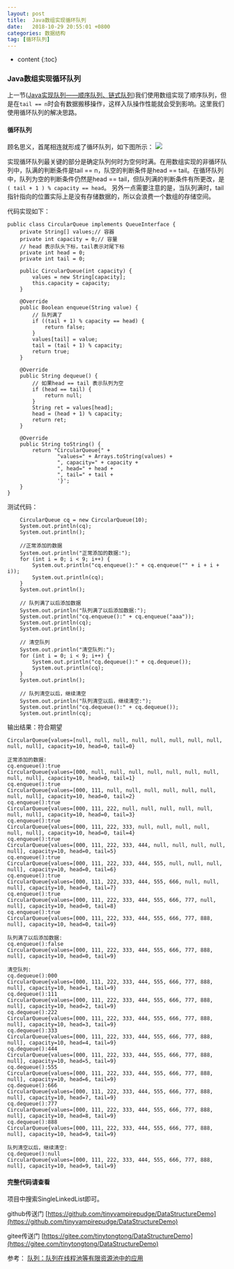 ```yaml
---
layout: post
title:  Java数组实现循环队列
date:   2018-10-29 20:55:01 +0800
categories: 数据结构
tag: [循环队列]
---
```


* content
{:toc}



### Java数组实现循环队列

上一节([Java实现队列——顺序队列、链式队列](https://blog.csdn.net/qq_26287435/article/details/83509346))我们使用数组实现了顺序队列，但是在`tail == n`时会有数据搬移操作，这样入队操作性能就会受到影响。这里我们使用循环队列的解决思路。

#### 循环队列
顾名思义，首尾相连就形成了循环队列，如下图所示：
![](https://static001.geekbang.org/resource/image/58/90/58ba37bb4102b87d66dffe7148b0f990.jpg)

实现循环队列最关键的部分是确定队列何时为空何时满。在用数组实现的非循环队列中，队满的判断条件是tail == n，队空的判断条件是head == tail。在循环队列中，队列为空的判断条件仍然是head == tail，但队列满的判断条件有所更改，是`( tail + 1 ) % capacity == head`。
另外一点需要注意的是，当队列满时，tail指针指向的位置实际上是没有存储数据的，所以会浪费一个数组的存储空间。

代码实现如下：

```
public class CircularQueue implements QueueInterface {
    private String[] values;// 容器
    private int capacity = 0;// 容量
    // head 表示队头下标，tail表示对尾下标
    private int head = 0;
    private int tail = 0;

    public CircularQueue(int capacity) {
        values = new String[capacity];
        this.capacity = capacity;
    }

    @Override
    public Boolean enqueue(String value) {
        // 队列满了
        if ((tail + 1) % capacity == head) {
            return false;
        }
        values[tail] = value;
        tail = (tail + 1) % capacity;
        return true;
    }

    @Override
    public String dequeue() {
        // 如果head == tail 表示队列为空
        if (head == tail) {
            return null;
        }
        String ret = values[head];
        head = (head + 1) % capacity;
        return ret;
    }

    @Override
    public String toString() {
        return "CircularQueue{" +
                "values=" + Arrays.toString(values) +
                ", capacity=" + capacity +
                ", head=" + head +
                ", tail=" + tail +
                '}';
    }
}
```

测试代码：

```
    CircularQueue cq = new CircularQueue(10);
    System.out.println(cq);
    System.out.println();

    //正常添加的数据
    System.out.println("正常添加的数据:");
    for (int i = 0; i < 9; i++) {
        System.out.println("cq.enqueue():" + cq.enqueue("" + i + i + i));
        System.out.println(cq);
    }
    System.out.println();

    // 队列满了以后添加数据
    System.out.println("队列满了以后添加数据:");
    System.out.println("cq.enqueue():" + cq.enqueue("aaa"));
    System.out.println(cq);
    System.out.println();

    // 清空队列
    System.out.println("清空队列:");
    for (int i = 0; i < 9; i++) {
        System.out.println("cq.dequeue():" + cq.dequeue());
        System.out.println(cq);
    }
    System.out.println();

    // 队列清空以后，继续清空
    System.out.println("队列清空以后，继续清空:");
    System.out.println("cq.dequeue():" + cq.dequeue());
    System.out.println(cq);
```

输出结果：符合期望

```
CircularQueue{values=[null, null, null, null, null, null, null, null, null, null], capacity=10, head=0, tail=0}

正常添加的数据:
cq.enqueue():true
CircularQueue{values=[000, null, null, null, null, null, null, null, null, null], capacity=10, head=0, tail=1}
cq.enqueue():true
CircularQueue{values=[000, 111, null, null, null, null, null, null, null, null], capacity=10, head=0, tail=2}
cq.enqueue():true
CircularQueue{values=[000, 111, 222, null, null, null, null, null, null, null], capacity=10, head=0, tail=3}
cq.enqueue():true
CircularQueue{values=[000, 111, 222, 333, null, null, null, null, null, null], capacity=10, head=0, tail=4}
cq.enqueue():true
CircularQueue{values=[000, 111, 222, 333, 444, null, null, null, null, null], capacity=10, head=0, tail=5}
cq.enqueue():true
CircularQueue{values=[000, 111, 222, 333, 444, 555, null, null, null, null], capacity=10, head=0, tail=6}
cq.enqueue():true
CircularQueue{values=[000, 111, 222, 333, 444, 555, 666, null, null, null], capacity=10, head=0, tail=7}
cq.enqueue():true
CircularQueue{values=[000, 111, 222, 333, 444, 555, 666, 777, null, null], capacity=10, head=0, tail=8}
cq.enqueue():true
CircularQueue{values=[000, 111, 222, 333, 444, 555, 666, 777, 888, null], capacity=10, head=0, tail=9}

队列满了以后添加数据:
cq.enqueue():false
CircularQueue{values=[000, 111, 222, 333, 444, 555, 666, 777, 888, null], capacity=10, head=0, tail=9}

清空队列:
cq.dequeue():000
CircularQueue{values=[000, 111, 222, 333, 444, 555, 666, 777, 888, null], capacity=10, head=1, tail=9}
cq.dequeue():111
CircularQueue{values=[000, 111, 222, 333, 444, 555, 666, 777, 888, null], capacity=10, head=2, tail=9}
cq.dequeue():222
CircularQueue{values=[000, 111, 222, 333, 444, 555, 666, 777, 888, null], capacity=10, head=3, tail=9}
cq.dequeue():333
CircularQueue{values=[000, 111, 222, 333, 444, 555, 666, 777, 888, null], capacity=10, head=4, tail=9}
cq.dequeue():444
CircularQueue{values=[000, 111, 222, 333, 444, 555, 666, 777, 888, null], capacity=10, head=5, tail=9}
cq.dequeue():555
CircularQueue{values=[000, 111, 222, 333, 444, 555, 666, 777, 888, null], capacity=10, head=6, tail=9}
cq.dequeue():666
CircularQueue{values=[000, 111, 222, 333, 444, 555, 666, 777, 888, null], capacity=10, head=7, tail=9}
cq.dequeue():777
CircularQueue{values=[000, 111, 222, 333, 444, 555, 666, 777, 888, null], capacity=10, head=8, tail=9}
cq.dequeue():888
CircularQueue{values=[000, 111, 222, 333, 444, 555, 666, 777, 888, null], capacity=10, head=9, tail=9}

队列清空以后，继续清空:
cq.dequeue():null
CircularQueue{values=[000, 111, 222, 333, 444, 555, 666, 777, 888, null], capacity=10, head=9, tail=9}
```

#### 完整代码请查看
项目中搜索SingleLinkedList即可。

github传送门 [https://github.com/tinyvampirepudge/DataStructureDemo](https://github.com/tinyvampirepudge/DataStructureDemo)

gitee传送门 [https://gitee.com/tinytongtong/DataStructureDemo](https://gitee.com/tinytongtong/DataStructureDemo)

参考：
[队列：队列在线程池等有限资源池中的应用](https://time.geekbang.org/column/article/41330)
